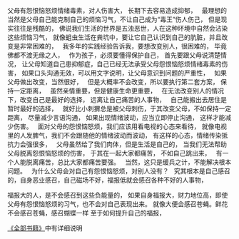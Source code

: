 父母有怨恨恼怒烦情绪毒素，对人伤害大，
长期下去容易造成抑郁，
&nbsp;
最理想的当然是父母自己能克制自己的烦恼习气，不让自己成为“毒王”伤人伤己，
但是现实往往是残酷的，
佛说我们生活的世界是五浊恶世，人在这种环境中自然会沾染这些烦恼习气，
就像蛆虫生活在粪坑中，要让它自己认识到自己的肮脏，并且改变是非常困难的，
&nbsp;
我多年的实践经验告诉我，要想改变别人，很困难的，
毕竟佛都不渡无缘之人，
&nbsp;
作为孩子，必须要懂得保护自己，
首先要跟父母说清楚情况，
让父母知道自己患抑郁症，自己已经无法承受父母怨恨恼怒烦情绪毒素的伤害，
如果口头沟通无效，可以用文字说明，让父母意识到问题的严重性，
&nbsp;
如果父母做出改变，当然很好，
&nbsp;
但是大概率不会改变，所以要执行第二套方案，
保持一定距离，
&nbsp;
虽然亲情重要，但是健康生命更重要，
&nbsp;
在无法改变别人的情况下，改变自己是最好的选择，
远离让自己痛苦的人事物，
&nbsp;
自己能搬出去居住是暂时最好的选择，
&nbsp;
就好比小刺猬总是被父母刺伤，于其改变父母，不如保持一定距离，
尽量减少言语沟通，
如果出现情绪波动，应当立即停止沟通，
这样才能减少伤害。
&nbsp;
面对父母的怨恨恼怒烦，我们应该用看电视的心态来看待，
就像电视里的人发脾气，我们不会跟随他的情绪波动而波动，
有这样的心态，情绪传染抵抗力会强很多，
&nbsp;
父母虽然给了我们肉体，但是生活是自己的，
当我们无法帮助父母脱离怨恨恼怒烦的伤害，
于其在一起大家都痛苦，
不如自己跳出来，
&nbsp;
有一个人能脱离痛苦，总比大家都痛苦要强。
&nbsp;
当然，这只是缓兵之计，不能解决根本问题。
&nbsp;
为什么父母会对自己有怨恨恼怒烦，对别人没有？
&nbsp;
究其根本是自己感召的，自身恶业感召，自己磁场不好，福报低就会感召各种不好的人事物，

福报大的人，是不会感召到这些负能量的，
如果自身福报大，财力地位高，即使父母有怨恨恼怒烦的习气，也不会对自己表现出来。
就像大便会感召苍蝇。鲜花不会感召苍蝇，感召蝴蝶一样
至于如何提升自己的福报，

[《全部书籍》](https://7qrbxke2v5.k.topthink.com/@ln2qd8jrdg/quanbushujihezuozhe.html)中有详细说明
